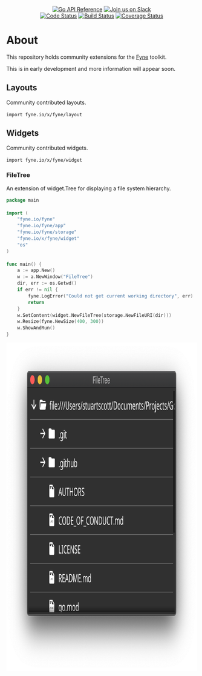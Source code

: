 <p align="center">
  <a href="https://pkg.go.dev/fyne.io/fyne-x?tab=doc" title="Go API Reference" rel="nofollow"><img src="https://img.shields.io/badge/go-documentation-blue.svg?style=flat" alt="Go API Reference"></a>
  <a href='http://gophers.slack.com/messages/fyne'><img src='https://img.shields.io/badge/join-us%20on%20slack-gray.svg?longCache=true&logo=slack&colorB=blue' alt='Join us on Slack' /></a>
  <br />
  <a href="https://goreportcard.com/report/fyne.io/x/fyne"><img src="https://goreportcard.com/badge/fyne.io/x/fyne" alt="Code Status" /></a>
  <a href="https://github.com/fyne-io/fyne-x/actions"><img src="https://github.com/fyne-io/fyne-x/workflows/Platform%20Tests/badge.svg" alt="Build Status" /></a>
  <a href='https://coveralls.io/github/fyne-io/fyne-x?branch=develop'><img src='https://coveralls.io/repos/github/fyne-io/fyne-x/badge.svg?branch=develop' alt='Coverage Status' /></a>
</p>

# About

This repository holds community extensions for the [Fyne](https://fyne.io) toolkit.

This is in early development and more information will appear soon.

## Layouts

Community contributed layouts.

`import fyne.io/x/fyne/layout`

## Widgets

Community contributed widgets.

`import fyne.io/x/fyne/widget`

### FileTree

An extension of widget.Tree for displaying a file system hierarchy.

```go
package main

import (
    "fyne.io/fyne"
    "fyne.io/fyne/app"
    "fyne.io/fyne/storage"
    "fyne.io/x/fyne/widget"
    "os"
)

func main() {
    a := app.New()
    w := a.NewWindow("FileTree")
    dir, err := os.Getwd()
    if err != nil {
        fyne.LogError("Could not get current working directory", err)
        return
    }
    w.SetContent(widget.NewFileTree(storage.NewFileURI(dir)))
    w.Resize(fyne.NewSize(400, 300))
    w.ShowAndRun()
}
```

<p align="center" markdown="1" style="max-width: 100%">
  <img src="img/widget-filetree.png" width="1024" height="868" alt="FileTree Widget" style="max-width: 100%" />
</p>

